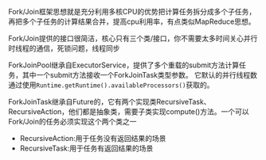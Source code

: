 Fork/Join框架思想就是充分利用多核CPU的优势把计算任务拆分成多个子任务，再把多个子任务的计算结果合并，提高cpu利用率，有点类似MapReduce思想。

Fork/Join提供的接口很简洁，核心只有三个类/接口，你不需要太多时间关心并行时线程的通信，死锁问题，线程同步

ForkJoinPool继承自ExecutorService，提供了多个重载的submit方法计算任务，其中一个submit方法接收一个ForkJoinTask类型参数。
它默认的并行线程数通过使用`Runtime.getRuntime().availableProcessors()`获取的。

ForkJoinTask继承自Future的，它有两个实现类RecursiveTask、RecursiveAction，他们都是抽象类，需要子类实现compute()方法。一个可以Fork/Join的任务必须实现这个两个类之一

* RecursiveAction:用于任务没有返回结果的场景
* RecursiveTask:用于任务有返回结果的场景





